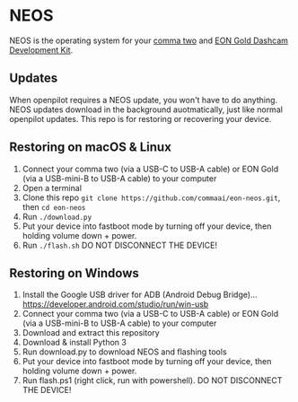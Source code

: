 NEOS
======

NEOS is the operating system for your [comma two](https://comma.ai/shop/products/comma-two-devkit) and [EON Gold Dashcam Development Kit](https://comma.ai/shop/products/eon-gold-dashcam-devkit).

Updates
------

When openpilot requires a NEOS update, you won't have to do anything. NEOS updates download in the background auotmatically, just like normal openpilot updates. This repo is for restoring or recovering your device.

Restoring on macOS & Linux
------

1. Connect your comma two (via a USB-C to USB-A cable) or EON Gold (via a USB-mini-B to USB-A cable) to your computer
2. Open a terminal
3. Clone this repo `git clone https://github.com/commaai/eon-neos.git`, then `cd eon-neos`
4. Run `./download.py`
5. Put your device into fastboot mode by turning off your device, then holding volume down + power.
6. Run `./flash.sh` DO NOT DISCONNECT THE DEVICE!

Restoring on Windows
------
1. Install the Google USB driver for ADB (Android Debug Bridge)... https://developer.android.com/studio/run/win-usb
2. Connect your comma two (via a USB-C to USB-A cable) or EON Gold (via a USB-mini-B to USB-A cable) to your computer
3. Download and extract this repository
4. Download & install Python 3
5. Run download.py to download NEOS and flashing tools
6. Put your device into fastboot mode by turning off your device, then holding volume down + power.
7. Run flash.ps1 (right click, run with powershell). DO NOT DISCONNECT THE DEVICE!
